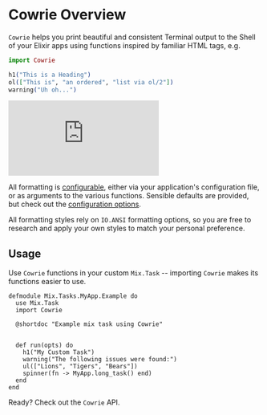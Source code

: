 # Cowrie Overview

`Cowrie` helps you print beautiful and consistent Terminal output to the Shell
of your Elixir apps using functions inspired by familiar HTML tags, e.g.

```elixir
import Cowrie

h1("This is a Heading")
ol(["This is", "an ordered", "list via ol/2"])
warning("Uh oh...")
```
![Cowrie Demo](https://www.udrop.com/plugins/imageviewer/site/show_image.php?idt=31c70a72005f18fecf68c47d6c735ea1&f=9913)

All formatting is [configurable](config.md), either via your application's configuration file, 
or as arguments to the various functions. Sensible defaults are provided, but check out the [configuration options](config.md).

All formatting styles rely on `IO.ANSI` formatting options, so you are free to
research and apply your own styles to match your personal preference.

## Usage

Use `Cowrie` functions in your custom `Mix.Task` -- importing `Cowrie` makes its 
functions easier to use.

```
defmodule Mix.Tasks.MyApp.Example do
  use Mix.Task
  import Cowrie

  @shortdoc "Example mix task using Cowrie"


  def run(opts) do
    h1("My Custom Task")
    warning("The following issues were found:")
    ul(["Lions", "Tigers", "Bears"])
    spinner(fn -> MyApp.long_task() end)
  end
end
```

Ready? Check out the `Cowrie` API.
